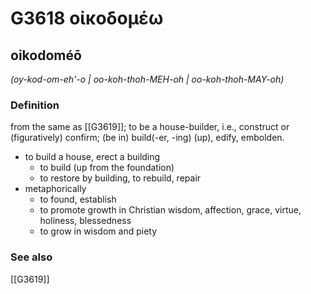 # G3618 οἰκοδομέω

## oikodoméō

_(oy-kod-om-eh'-o | oo-koh-thoh-MEH-oh | oo-koh-thoh-MAY-oh)_

### Definition

from the same as [[G3619]]; to be a house-builder, i.e., construct or (figuratively) confirm; (be in) build(-er, -ing) (up), edify, embolden.

- to build a house, erect a building
  - to build (up from the foundation)
  - to restore by building, to rebuild, repair
- metaphorically
  - to found, establish
  - to promote growth in Christian wisdom, affection, grace, virtue, holiness, blessedness
  - to grow in wisdom and piety

### See also

[[G3619]]

